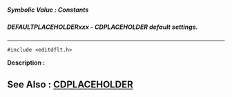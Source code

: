 ##### Symbolic Value : Constants
##### DEFAULTPLACEHOLDERxxx - CDPLACEHOLDER default settings.
---
```
#include <editdflt.h>
```
**Description :**



**See Also :**
[CDPLACEHOLDER](/domino-c-api-docs/reference/Data/CDPLACEHOLDER)
---
